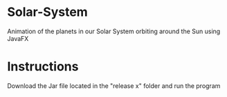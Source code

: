 # Solar-System
Animation of the planets in our Solar System orbiting around the Sun using JavaFX

# Instructions
Download the Jar file located in the "release x" folder and run the program
